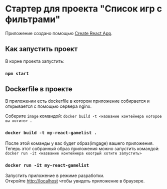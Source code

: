 # Стартер для проекта "Список игр с фильтрами"

Приложение создано помощью [Create React App](https://github.com/facebook/create-react-app).

## Как запустить проект

В корне проекта запустить:

### `npm start`

## Dockerfile в проекте

В приложении есть dockerfile в котором приложение собирается и открывается с помощью сервера nginx.

Соберите `image` командой: `docker build -t <название контейнера которое вы хотите> .`

### `docker build -t my-react-gamelist .`

После этой команды у вас будет образ(imgage) вашего приложения. \
Теперь этот собранный образ приложения можно запустить командой:  `docker run -it <название контейнера коотрый хотите запустить>`

### `docker run -it my-react-gamelist`

Запустить приложение в режиме разработки.\
Откройте [http://localhost](http://localhost) чтобы увидеть приложение в браузере.
